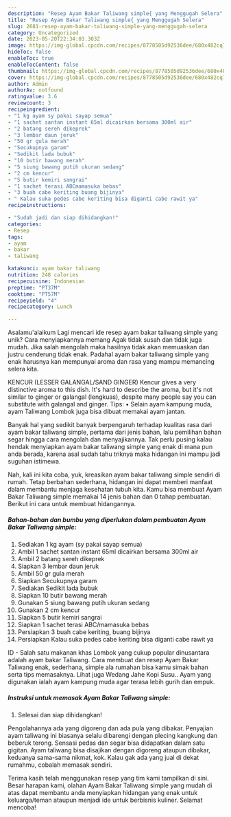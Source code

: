 ```yaml
---
description: "Resep Ayam Bakar Taliwang simple{ yang Menggugah Selera"
title: "Resep Ayam Bakar Taliwang simple{ yang Menggugah Selera"
slug: 2681-resep-ayam-bakar-taliwang-simple-yang-menggugah-selera
category: Uncategorized
date: 2023-05-20T22:34:03.303Z
image: https://img-global.cpcdn.com/recipes/8778505d92536dee/680x482cq70/ayam-bakar-taliwang-simple-foto-resep-utama.jpg
hideToc: false
enableToc: true
enableTocContent: false
thumbnail: https://img-global.cpcdn.com/recipes/8778505d92536dee/680x482cq70/ayam-bakar-taliwang-simple-foto-resep-utama.jpg
cover: https://img-global.cpcdn.com/recipes/8778505d92536dee/680x482cq70/ayam-bakar-taliwang-simple-foto-resep-utama.jpg
author: Admin
authorAv: notfound
ratingvalue: 3.6
reviewcount: 3
recipeingredient:
- "1 kg ayam sy pakai sayap semua"
- "1 sachet santan instant 65ml dicairkan bersama 300ml air"
- "2 batang sereh dikeprek"
- "3 lembar daun jeruk"
- "50 gr gula merah"
- "Secukupnya garam"
- "Sedikit lada bubuk"
- "10 butir bawang merah"
- "5 siung bawang putih ukuran sedang"
- "2 cm kencur"
- "5 butir kemiri sangrai"
- "1 sachet terasi ABCmamasuka bebas"
- "3 buah cabe keriting buang bijinya"
- " Kalau suka pedes cabe keriting bisa diganti cabe rawit ya"
recipeinstructions:

- "Sudah jadi dan siap dihidangkan!"
categories:
- Resep
tags:
- ayam
- bakar
- taliwang

katakunci: ayam bakar taliwang 
nutrition: 248 calories
recipecuisine: Indonesian
preptime: "PT37M"
cooktime: "PT57M"
recipeyield: "4"
recipecategory: Lunch

---
```



Asalamu'alaikum Lagi mencari ide resep ayam bakar taliwang simple yang unik? Cara menyiapkannya memang Agak tidak susah dan tidak juga mudah. Jika salah mengolah maka hasilnya tidak akan memuaskan dan justru cenderung tidak enak. Padahal ayam bakar taliwang simple yang enak harusnya kan mempunyai aroma dan rasa yang mampu memancing selera kita.


KENCUR (LESSER GALANGAL/SAND GINGER) Kencur gives a very distinctive aroma to this dish. It&#39;s hard to describe the aroma, but it&#39;s not similar to ginger or galangal (lengkuas), despite many people say you can substitute with galangal and ginger. Tips: • Selain ayam kampung muda, ayam Taliwang Lombok juga bisa dibuat memakai ayam jantan.

Banyak hal yang sedikit banyak berpengaruh terhadap kualitas rasa dari ayam bakar taliwang simple, pertama dari jenis bahan, lalu pemilihan bahan segar hingga cara mengolah dan menyajikannya. Tak perlu pusing kalau hendak menyiapkan ayam bakar taliwang simple yang enak di mana pun anda berada, karena asal sudah tahu triknya maka hidangan ini mampu jadi suguhan istimewa.


Nah, kali ini kita coba, yuk, kreasikan ayam bakar taliwang simple sendiri di rumah. Tetap berbahan sederhana, hidangan ini dapat memberi manfaat dalam membantu menjaga kesehatan tubuh kita. Kamu bisa membuat Ayam Bakar Taliwang simple memakai 14 jenis bahan dan 0 tahap pembuatan. Berikut ini cara untuk membuat hidangannya.

<!--inarticleads1-->

##### Bahan-bahan dan bumbu yang diperlukan dalam pembuatan Ayam Bakar Taliwang simple:

1. Sediakan 1 kg ayam (sy pakai sayap semua)
1. Ambil 1 sachet santan instant 65ml dicairkan bersama 300ml air
1. Ambil 2 batang sereh dikeprek
1. Siapkan 3 lembar daun jeruk
1. Ambil 50 gr gula merah
1. Siapkan Secukupnya garam
1. Sediakan Sedikit lada bubuk
1. Siapkan 10 butir bawang merah
1. Gunakan 5 siung bawang putih ukuran sedang
1. Gunakan 2 cm kencur
1. Siapkan 5 butir kemiri sangrai
1. Siapkan 1 sachet terasi ABC/mamasuka bebas
1. Persiapkan 3 buah cabe keriting, buang bijinya
1. Persiapkan  Kalau suka pedes cabe keriting bisa diganti cabe rawit ya


ID - Salah satu makanan khas Lombok yang cukup popular dinusantara adalah ayam bakar Taliwang. Cara membuat dan resep Ayam Bakar Taliwang enak, sederhana, simple ala rumahan bisa kamu simak bahan serta tips memasaknya. Lihat juga Wedang Jahe Kopi Susu.. Ayam yang digunakan ialah ayam kampung muda agar terasa lebih gurih dan empuk. 

<!--inarticleads2-->

##### Instruksi untuk memasak Ayam Bakar Taliwang simple:


1. Selesai dan siap dihidangkan!

Pengolahannya ada yang digoreng dan ada pula yang dibakar. Penyajian ayam taliwang ini biasanya selalu dibarengi dengan plecing kangkung dan beberuk terong. Sensasi pedas dan segar bisa didapatkan dalam satu gigitan. Ayam taliwang bisa disajikan dengan digoreng ataupun dibakar, keduanya sama-sama nikmat, kok. Kalau gak ada yang jual di dekat rumahmu, cobalah memasak sendiri. 

Terima kasih telah menggunakan resep yang tim kami tampilkan di sini. Besar harapan kami, olahan Ayam Bakar Taliwang simple yang mudah di atas dapat membantu anda menyiapkan hidangan yang enak untuk keluarga/teman ataupun menjadi ide untuk berbisnis kuliner. Selamat mencoba!
